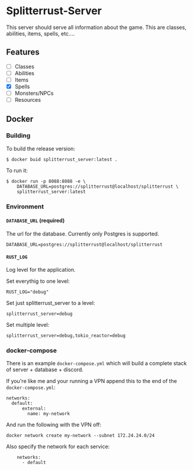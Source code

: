 # Splitterrust-Server

This server should serve all information about the game. This are classes,
abilities, items, spells, etc....

## Features

- [ ] Classes
- [ ] Abilities
- [ ] Items
- [x] Spells
- [ ] Monsters/NPCs
- [ ] Resources

## Docker

### Building

To build the release version:
```
$ docker buid splitterrust_server:latest .
```

To run it:
```
$ docker run -p 8088:8088 -e \
    DATABASE_URL=postgres://splitterrust@localhost/splitterrust \
    splitterrust_server:latest
```

### Environment

#### `DATABASE_URL` (required)

The url for the database. Currently only Postgres is supported.

```
DATABASE_URL=postgres://splitterrust@localhost/splitterrust
```

#### `RUST_LOG`

Log level for the application.

Set everythig to one level:
```
RUST_LOG="debug"
```

Set just splitterrust_server to a level:

```
splitterrust_server=debug
```

Set multiple level:
```
splitterrust_server=debug,tokio_reactor=debug
```

### docker-compose

There is an example `docker-compose.yml` which will build a complete stack of
server + database + discord.

If you're like me and your running a VPN append this to the end of the
`docker-compose.yml`:

```
networks:
  default:
      external:
        name: my-network
```

And run the following with the VPN off:

```
docker network create my-network --subnet 172.24.24.0/24
```

Also specify the network for each service:

```
    networks:
      - default
```
